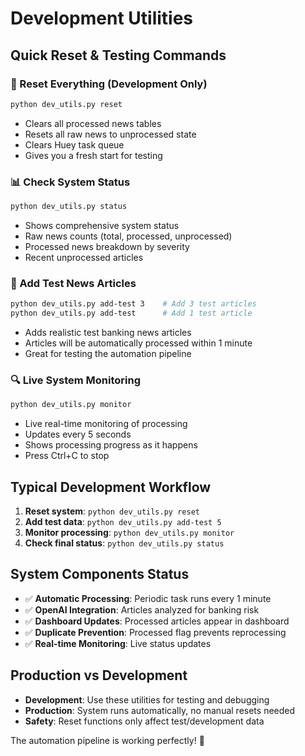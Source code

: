 # Development Utilities

## Quick Reset & Testing Commands

### 🚨 Reset Everything (Development Only)
```bash
python dev_utils.py reset
```
- Clears all processed news tables
- Resets all raw news to unprocessed state  
- Clears Huey task queue
- Gives you a fresh start for testing

### 📊 Check System Status
```bash
python dev_utils.py status
```
- Shows comprehensive system status
- Raw news counts (total, processed, unprocessed)
- Processed news breakdown by severity
- Recent unprocessed articles

### 🧪 Add Test News Articles
```bash
python dev_utils.py add-test 3    # Add 3 test articles
python dev_utils.py add-test      # Add 1 test article
```
- Adds realistic test banking news articles
- Articles will be automatically processed within 1 minute
- Great for testing the automation pipeline

### 🔍 Live System Monitoring
```bash
python dev_utils.py monitor
```
- Live real-time monitoring of processing
- Updates every 5 seconds
- Shows processing progress as it happens
- Press Ctrl+C to stop

## Typical Development Workflow

1. **Reset system**: `python dev_utils.py reset`
2. **Add test data**: `python dev_utils.py add-test 5`
3. **Monitor processing**: `python dev_utils.py monitor`
4. **Check final status**: `python dev_utils.py status`

## System Components Status

- ✅ **Automatic Processing**: Periodic task runs every 1 minute
- ✅ **OpenAI Integration**: Articles analyzed for banking risk
- ✅ **Dashboard Updates**: Processed articles appear in dashboard
- ✅ **Duplicate Prevention**: Processed flag prevents reprocessing
- ✅ **Real-time Monitoring**: Live status updates

## Production vs Development

- **Development**: Use these utilities for testing and debugging
- **Production**: System runs automatically, no manual resets needed
- **Safety**: Reset functions only affect test/development data

The automation pipeline is working perfectly! 🎉
